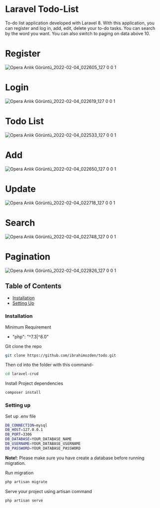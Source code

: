 # Laravel Todo-List

To-do list application developed with Laravel 8.
With this application, you can register and log in, add, edit, delete your to-do tasks. You can search by the word you want. You can also switch to paging on data above 10.
# Register
![Opera Anlık Görüntü_2022-02-04_022605_127 0 0 1](https://user-images.githubusercontent.com/43759769/152446407-c55c5a0b-43d5-4079-a7e8-a0f7fbc05561.png)
# Login
![Opera Anlık Görüntü_2022-02-04_022619_127 0 0 1](https://user-images.githubusercontent.com/43759769/152446427-2b31a997-eb5f-4307-a403-7d836bd58325.png)
# Todo List
![Opera Anlık Görüntü_2022-02-04_022533_127 0 0 1](https://user-images.githubusercontent.com/43759769/152446453-9cc648cb-7c0c-43d3-8ba1-fe19b6116007.png)
# Add
![Opera Anlık Görüntü_2022-02-04_022650_127 0 0 1](https://user-images.githubusercontent.com/43759769/152446484-005bdf9f-1266-42e8-8611-85e7d5f7917d.png)
# Update
![Opera Anlık Görüntü_2022-02-04_022718_127 0 0 1](https://user-images.githubusercontent.com/43759769/152446497-d0409a7b-a162-45f7-8439-b760b294a9f4.png)
# Search
![Opera Anlık Görüntü_2022-02-04_022748_127 0 0 1](https://user-images.githubusercontent.com/43759769/152446564-0ddaa498-0409-4830-94c4-f8ff6c68d137.png)
# Pagination
![Opera Anlık Görüntü_2022-02-04_022826_127 0 0 1](https://user-images.githubusercontent.com/43759769/152446566-e3071ab9-758d-4af0-a980-f3c0483a188f.png)

## Table of Contents

- [Installation](#installation)
- [Setting Up](#setting-up)

### Installation

Minimum Requirement

- "php": "^7.3|^8.0"


Git clone the repo

```sh
git clone https://github.com/ibrahimozden/todo.git
```
Then cd into the folder with this command-

```sh
cd laravel-crud
```
Install Project dependencies

```sh
composer install
```

### Setting up

Set up .env file

```sh
DB_CONNECTION=mysql
DB_HOST=127.0.0.1
DB_PORT=3306
DB_DATABASE=YOUR_DATABASE_NAME
DB_USERNAME=YOUR_DATABASE_USERNAME
DB_PASSWORD=YOUR_DATABASE_PASSWORD
```

**Note!**: Please make sure you have create a database before running migration.

Run migration

```sh
php artisan migrate
```

Serve your project using artisan command

```sh
php artisan serve
```
